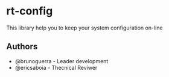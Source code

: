 rt-config
=================
This library help you to keep your system configuration on-line

Authors
-----------------
- @brunoguerra - Leader development
- @ericsaboia - Thecnical Reviwer